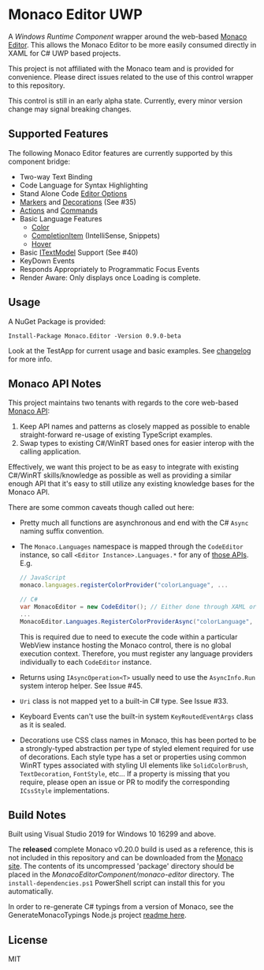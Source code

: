 Monaco Editor UWP
=================
A *Windows Runtime Component* wrapper around the web-based [Monaco Editor](https://microsoft.github.io/monaco-editor/).  This allows the Monaco Editor to be more easily consumed directly in XAML for C# UWP based projects.

This project is not affiliated with the Monaco team and is provided for convenience.  Please direct issues related to the use of this control wrapper to this repository.

This control is still in an early alpha state.  Currently, every minor version change may signal breaking changes.


Supported Features
------------------
The following Monaco Editor features are currently supported by this component bridge:

- Two-way Text Binding
- Code Language for Syntax Highlighting
- Stand Alone Code [Editor Options](https://microsoft.github.io/monaco-editor/api/interfaces/monaco.editor.ieditoroptions.html)
- [Markers](https://microsoft.github.io/monaco-editor/api/modules/monaco.editor.html#setmodelmarkers) and [Decorations](https://microsoft.github.io/monaco-editor/api/interfaces/monaco.editor.imodeldeltadecoration.html) (See #35)
- [Actions](https://microsoft.github.io/monaco-editor/api/interfaces/monaco.editor.istandalonecodeeditor.html#addaction) and [Commands](https://microsoft.github.io/monaco-editor/api/interfaces/monaco.editor.istandalonecodeeditor.html#addcommand)
- Basic Language Features
  - [Color](https://microsoft.github.io/monaco-editor/api/modules/monaco.languages.html#registercolorprovider)
  - [CompletionItem](https://microsoft.github.io/monaco-editor/api/modules/monaco.languages.html#registercompletionitemprovider) (IntelliSense, Snippets)
  - [Hover](https://microsoft.github.io/monaco-editor/api/modules/monaco.languages.html#registerhoverprovider)
- Basic [ITextModel](https://microsoft.github.io/monaco-editor/api/interfaces/monaco.editor.itextmodel.html) Support (See #40)
- KeyDown Events
- Responds Appropriately to Programmatic Focus Events
- Render Aware: Only displays once Loading is complete.


Usage
-----

A NuGet Package is provided:

```
Install-Package Monaco.Editor -Version 0.9.0-beta
```

Look at the TestApp for current usage and basic examples.
See [changelog](changelog.md) for more info.


Monaco API Notes
----------------
This project maintains two tenants with regards to the core web-based [Monaco API](https://microsoft.github.io/monaco-editor/api/index.html):

  1. Keep API names and patterns as closely mapped as possible to enable straight-forward re-usage of existing TypeScript examples.
  2. Swap types to existing C#/WinRT based ones for easier interop with the calling application.

Effectively, we want this project to be as easy to integrate with existing C#/WinRT skills/knowledge as possible as well as providing a similar enough API that it's easy to still utilize any existing knowledge bases for the Monaco API.

There are some common caveats though called out here:

  - Pretty much all functions are asynchronous and end with the C# `Async` naming suffix convention.
  - The `Monaco.Languages` namespace is mapped through the `CodeEditor` instance, so call `<Editor Instance>.Languages.*` for any of [those APIs](https://microsoft.github.io/monaco-editor/api/modules/monaco.languages.html). E.g.

    ```javascript
    // JavaScript
    monaco.languages.registerColorProvider("colorLanguage", ...
    ```

    ```csharp
    // C#
    var MonacoEditor = new CodeEditor(); // Either done through XAML or elsewhere once.
    ...
    MonacoEditor.Languages.RegisterColorProviderAsync("colorLanguage", ...
    ```
    This is required due to need to execute the code within a particular WebView instance hosting the Monaco control, there is no global execution context. Therefore, you must register any language providers individually to each `CodeEditor` instance.
  - Returns using `IAsyncOperation<T>` usually need to use the `AsyncInfo.Run` system interop helper. See Issue #45.
  - `Uri` class is not mapped yet to a built-in C# type. See Issue #33.
  - Keyboard Events can't use the built-in system `KeyRoutedEventArgs` class as it is sealed.
  - Decorations use CSS class names in Monaco, this has been ported to be a strongly-typed abstraction per type of styled element required for use of decorations. Each style type has a set or properties using common WinRT types associated with styling UI elements like `SolidColorBrush`, `TextDecoration`, `FontStyle`, etc... If a property is missing that you require, please open an issue or PR to modify the corresponding `ICssStyle` implementations.


Build Notes
-----------
Built using Visual Studio 2019 for Windows 10 16299 and above.

The **released** complete Monaco v0.20.0 build is used as a reference, this is not included in this repository and can be downloaded from the [Monaco site](https://microsoft.github.io/monaco-editor/).  The contents of its uncompressed 'package' directory should be placed in the *MonacoEditorComponent/monaco-editor* directory.  The `install-dependencies.ps1` PowerShell script can install this for you automatically.

In order to re-generate C# typings from a version of Monaco, see the GenerateMonacoTypings Node.js project [readme here](GenerateMonacoTypings\README.md).

License
-------
MIT